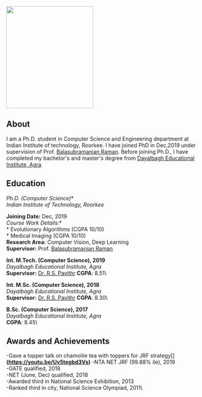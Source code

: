 <img src="https://balarsgroup.github.io/Machine%20Vision%20Lab,%20IITR_files/21Anshul.jpg" width="230" height="270" />

## About

I am a Ph.D. student in Computer Science and Engineering department at Indian Institute of technology, Roorkee. I have joined PhD in Dec,2019 under supervision of Prof. [Balasubramanian Raman](https://balarsgroup.github.io/). Before joining Ph.D., I have completed my bachelor's and master's degree from [Dayalbagh Educational Institute, Agra](https://www.dei.ac.in/dei/).  

## Education

**Ph.D.* (Computer Science)**\
_Indian Institute of Technology, Roorkee_

**Joining Date:** Dec, 2019\
**Course Work Details*:**\
    * Evolutionary Algorithms (CGPA 10/10)\
    * Medical Imaging         (CGPA 10/10)\
**Research Area:** Computer Vision, Deep Learning\
**Supervisor:** Prof. [Balasubramanian Raman](https://balarsgroup.github.io/)

**Int. M.Tech. (Computer Science), 2019**\
_Dayalbagh Educational Institute, Agra_\
**Supervisor:** [Dr. R.S. Pavithr](https://www.dei.ac.in/dei/science/index.php/phy-faculty/90-physicsfaculty/159-mr-r-s-pavithr)
**CGPA**: 8.51\

**Int. M.Sc. (Computer Science), 2018**\
_Dayalbagh Educational Institute, Agra_\
**Supervisor:** [Dr. R.S. Pavithr](https://www.dei.ac.in/dei/science/index.php/phy-faculty/90-physicsfaculty/159-mr-r-s-pavithr)
**CGPA**: 8.30\

**B.Sc. (Computer Science), 2017**\
_Dayalbagh Educational Institute, Agra_\
**CGPA**: 8.45\

## Awards and Achievements
-Gave a topper talk on chamolile tea with toppers for JRF strategy[]**(https://youtu.be/Uv5tegbd3Vs)**
-NTA NET JRF (99.88% ile), 2019\
-GATE qualified, 2018\
-NET (June, Dec) qualified, 2018\
-Awarded third in National Science Exhibition, 2013\
-Ranked third in city, National Science Olympiad, 2011\
